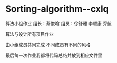 # Sorting-algorithm--cxlq
算法小组作业
组长：蔡俊晗
组员：徐舒雅 李顺康 乔航

算法与设计所有项目作业

由小组成员共同完成
不同成员有不同的风格

最后每一次作业我都将代码总结并放到相应文件里


